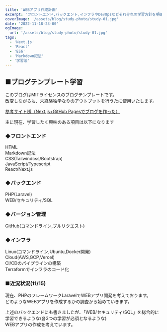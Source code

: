 ```yaml
---
title: 'WEBアプリ作成計画'
excerpt: 'フロントエンド,バックエント,インフラやDevOpsなどそれぞれの学習方針を明確にし、今後作成するポートフォリオの計画を立てます。'
coverImage: '/assets/blog/study-photo/study-01.jpg'
date: '2022-11-18-23-00'
ogImage:
  url: '/assets/blog/study-photo/study-01.jpg'
tags:
  - 'Next.js'
  - 'React'
  - 'ES6'
  - 'Markdown記法'
  - '学習法'
---
```


## ■ブログテンプレート学習

このブログはMITライセンスのブログテンプレートです。  
改変しながらも、未経験独学なりのアウトプットを行うたに使用いたします。

[参考サイト様（Next.js+GitHub Pagesでブログを作った）](https://zenn.dev/subt/articles/957bd5d01485e1)

主に現在、学習したく興味のある項目は以下になります

### ◆フロントエンド

HTML  
Markdown記法  
CSS(Tailwindcss/Bootstrap)  
JavaScript/Typescript  
React/Next.js  

### ◆バックエンド

PHP(Laravel)  
WEB/セキュリティ/SQL  

### ◆バージョン管理

GitHub(コマンドライン,プルリクエスト)

### ◆インフラ

Linux(コマンドライン,Ubuntu,Docker開発)  
Cloud(AWS,GCP,Vercel)  
CI/CDのパイプラインの構築  
Terraformでインフラのコード化  

### ■近況状況(11/15)

現在、PHPのフレームワークLaravelでWEBアプリ開発を考えております。  
どのようなWEBアプリを作成するかの調査から始めていきます。  

上述のバックエンドにも書きましたが、「WEB/セキュリティ/SQL」を総合的に学習できるような(各3つの学習が必須となるような)  
WEBアプリの作成を考えています。  

